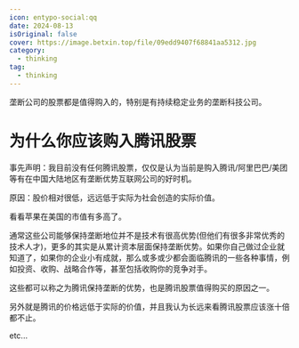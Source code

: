 ```yaml
---
icon: entypo-social:qq
date: 2024-08-13
isOriginal: false
cover: https://image.betxin.top/file/09edd9407f68841aa5312.jpg
category:
  - thinking
tag:
  - thinking
---
```


垄断公司的股票都是值得购入的，特别是有持续稳定业务的垄断科技公司。

<!-- more -->

# 为什么你应该购入腾讯股票

事先声明：我目前没有任何腾讯股票，仅仅是认为当前是购入腾讯/阿里巴巴/美团等有在中国大陆地区有垄断优势互联网公司的好时机。

原因：股价相对很低，远远低于实际为社会创造的实际价值。

看看苹果在美国的市值有多高了。

通常这些公司能够保持垄断地位并不是技术有很高优势(但他们有很多非常优秀的技术人才)，更多的其实是从累计资本层面保持垄断优势。如果你自己做过企业就知道了，如果你的企业小有成就，那么或多或少都会面临腾讯的一些各种事情，例如投资、收购、战略合作等，甚至包括收购你的竞争对手。

这些都可以称之为腾讯保持垄断的优势，也是腾讯股票值得购买的原因之一。

另外就是腾讯的价格远低于实际的价值，并且我认为长远来看腾讯股票应该涨十倍都不止。

etc...
